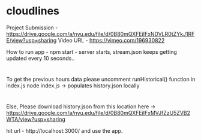 # cloudlines

Project Submission - https://drive.google.com/a/nyu.edu/file/d/0B80mQXFEiIFxNDVLR0tZYkJ1RFE/view?usp=sharing 
Video URL - https://vimeo.com/196930822 


How to run app - 
npm start - server starts, stream.json keeps getting updated every 10 seconds..
#
To get the previous hours data please uncomment runHistorical() function in index.js
node index.js -> populates history.json locally
#
Else, Please download history.json from this location here -> https://drive.google.com/a/nyu.edu/file/d/0B80mQXFEiIFxMVJfZzU5ZVB2WTA/view?usp=sharing 

hit url - http://localhost:3000/ and use the app.
